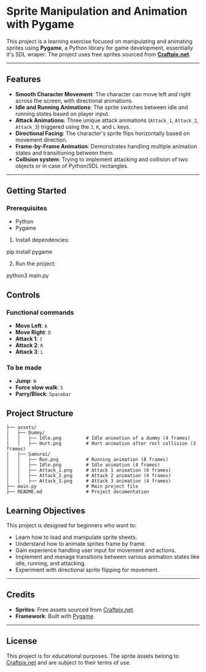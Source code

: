 # Sprite Manipulation and Animation with Pygame

This project is a learning exercise focused on manipulating and animating sprites using **Pygame**, a Python library for game development, essentially it's SDL wraper. The project uses free sprites sourced from **[Craftpix.net](https://craftpix.net/)**.

---

## Features

- **Smooth Character Movement**: The character can move left and right across the screen, with directional animations.
- **Idle and Running Animations**: The sprite switches between idle and running states based on player input.
- **Attack Animations**: Three unique attack animations (`Attack_1`, `Attack_2`, `Attack_3`) triggered using the `J`, `K`, and `L` keys.
- **Directional Facing**: The character's sprite flips horizontally based on movement direction.
- **Frame-by-Frame Animation**: Demonstrates handling multiple animation states and transitioning between them.
- **Collision system**: Trying to implement attacking and collision of two objects or in case of Python/SDL rectangles.

---

## Getting Started

### Prerequisites

- Python
- Pygame

1. Install dependencies:

pip install pygame

2. Run the project:

python3 main.py

## Controls

### Functional commands
- **Move Left**: `A`
- **Move Right**: `D`
- **Attack 1**: `J`
- **Attack 2**: `K`
- **Attack 3**: `L`
### To be made
- **Jump**: `W`
- **Force slow walk**: `S`
- **Parry/Block**: `Spacebar`

## Project Structure

```plaintext
├── assets/
|   ├── Dummy/
|   │   ├── Idle.png         # Idle animation of a dummy (4 frames)
│   │   ├── Hurt.png         # Hurt animation after rect collision (3 frames)
│   ├── Samurai/
│   │   ├── Run.png          # Running animation (8 frames)
│   │   ├── Idle.png         # Idle animation (4 frames)
│   │   ├── Attack_1.png     # Attack 1 animation (6 frames)
│   │   ├── Attack_2.png     # Attack 2 animation (4 frames)
│   │   ├── Attack_3.png     # Attack 3 animation (4 frames)
├── main.py                  # Main project file
├── README.md                # Project documentation
```

## Learning Objectives

This project is designed for beginners who want to:
- Learn how to load and manipulate sprite sheets.
- Understand how to animate sprites frame by frame.
- Gain experience handling user input for movement and actions.
- Implement and manage transitions between various animation states like idle, running, and attacking.
- Experiment with directional sprite flipping for movement.

---

## Credits

- **Sprites**: Free assets sourced from [Craftpix.net](https://craftpix.net/).
- **Framework**: Built with [Pygame](https://www.pygame.org/).

---

## License

This project is for educational purposes. The sprite assets belong to [Craftpix.net](https://craftpix.net/) and are subject to their terms of use.
